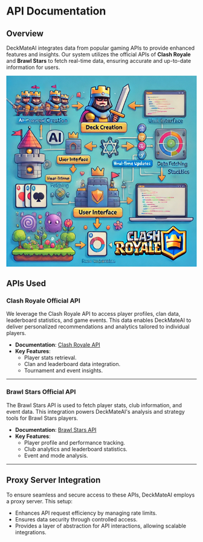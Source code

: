 # API Documentation

## Overview
DeckMateAI integrates data from popular gaming APIs to provide enhanced features and insights. Our system utilizes the official APIs of **Clash Royale** and **Brawl Stars** to fetch real-time data, ensuring accurate and up-to-date information for users.

<img src="images/flow/flow.png" alt="Example Image" >

## APIs Used

### Clash Royale Official API
We leverage the Clash Royale API to access player profiles, clan data, leaderboard statistics, and game events. This data enables DeckMateAI to deliver personalized recommendations and analytics tailored to individual players.

- **Documentation**: [Clash Royale API](https://developer.clashroyale.com/)
- **Key Features**:
  - Player stats retrieval.
  - Clan and leaderboard data integration.
  - Tournament and event insights.

---

### Brawl Stars Official API
The Brawl Stars API is used to fetch player stats, club information, and event data. This integration powers DeckMateAI's analysis and strategy tools for Brawl Stars players.

- **Documentation**: [Brawl Stars API](https://developer.brawlstars.com/)
- **Key Features**:
  - Player profile and performance tracking.
  - Club analytics and leaderboard statistics.
  - Event and mode analysis.

---

## Proxy Server Integration
To ensure seamless and secure access to these APIs, DeckMateAI employs a proxy server. This setup:
- Enhances API request efficiency by managing rate limits.
- Ensures data security through controlled access.
- Provides a layer of abstraction for API interactions, allowing scalable integrations.
